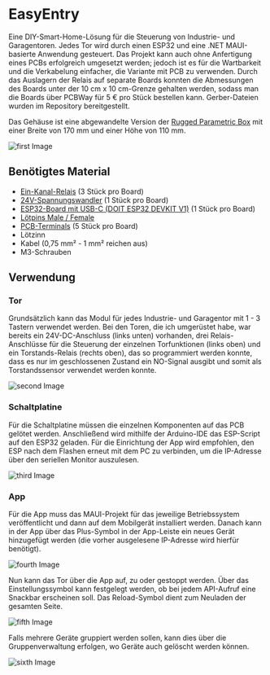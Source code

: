 # EasyEntry
Eine DIY-Smart-Home-Lösung für die Steuerung von Industrie- und Garagentoren. Jedes Tor wird durch einen ESP32 und eine .NET MAUI-basierte Anwendung gesteuert. Das Projekt kann auch ohne Anfertigung eines PCBs erfolgreich umgesetzt werden; jedoch ist es für die Wartbarkeit und die Verkabelung einfacher, die Variante mit PCB zu verwenden. Durch das Auslagern der Relais auf separate Boards konnten die Abmessungen des Boards unter der 10 cm x 10 cm-Grenze gehalten werden, sodass man die Boards über PCBWay für 5 € pro Stück bestellen kann. Gerber-Dateien wurden im Repository bereitgestellt.

Das Gehäuse ist eine abgewandelte Version der [Rugged Parametric Box](https://www.printables.com/model/258431-rugged-box-parametric?lang=de) mit einer Breite von 170 mm und einer Höhe von 110 mm.

![first Image](https://github.com/BenjaminBiber/EasyEntry/blob/main/Pictures/img1.jpg?raw=true)

## Benötigtes Material
- [Ein-Kanal-Relais](https://www.amazon.de/dp/B0CSJQZ89V?ref=cm_sw_r_cso_wa_apan_dp_JMC89PAT6X1BANEV0JAZ&ref_=cm_sw_r_cso_wa_apan_dp_JMC89PAT6X1BANEV0JAZ&social_share=cm_sw_r_cso_wa_apan_dp_JMC89PAT6X1BANEV0JAZ&starsLeft=1&skipTwisterOG=1&th=1) (3 Stück pro Board)
- [24V-Spannungswandler](https://www.amazon.de/dp/B0CGVMRQXB?ref=cm_sw_r_cso_wa_apan_dp_TCYJM282NCX5VMQ1HK86&ref_=cm_sw_r_cso_wa_apan_dp_TCYJM282NCX5VMQ1HK86&social_share=cm_sw_r_cso_wa_apan_dp_TCYJM282NCX5VMQ1HK86&starsLeft=1&skipTwisterOG=1) (1 Stück pro Board)
- [ESP32-Board mit USB-C (DOIT ESP32 DEVKIT V1)](https://www.amazon.de/dp/B0D9LDFJ9H?ref=ppx_yo2ov_dt_b_fed_asin_title&th=1) (1 Stück pro Board)
- [Lötpins Male / Female](https://www.amazon.de/dp/B07DBY753C?ref=ppx_yo2ov_dt_b_fed_asin_title) 
- [PCB-Terminals](https://www.amazon.de/dp/B071GMT7ZZ?ref=ppx_yo2ov_dt_b_fed_asin_title) (5 Stück pro Board)
- Lötzinn
- Kabel (0,75 mm² - 1 mm² reichen aus)
- M3-Schrauben

## Verwendung

### Tor
Grundsätzlich kann das Modul für jedes Industrie- und Garagentor mit 1 - 3 Tastern verwendet werden. Bei den Toren, die ich umgerüstet habe, war bereits ein 24V-DC-Anschluss (links unten) vorhanden, drei Relais-Anschlüsse für die Steuerung der einzelnen Torfunktionen (links oben) und ein Torstands-Relais (rechts oben), das so programmiert werden konnte, dass es nur im geschlossenen Zustand ein NO-Signal ausgibt und somit als Torstandssensor verwendet werden konnte.

![second Image](https://github.com/BenjaminBiber/EasyEntry/blob/main/Pictures/img3.jpg?raw=true)

### Schaltplatine
Für die Schaltplatine müssen die einzelnen Komponenten auf das PCB gelötet werden. Anschließend wird mithilfe der Arduino-IDE das ESP-Script auf den ESP32 geladen. Für die Einrichtung der App wird empfohlen, den ESP nach dem Flashen erneut mit dem PC zu verbinden, um die IP-Adresse über den seriellen Monitor auszulesen.

![third Image](https://github.com/BenjaminBiber/EasyEntry/blob/main/Pictures/img5.jpg?raw=true)

### App
Für die App muss das MAUI-Projekt für das jeweilige Betriebssystem veröffentlicht und dann auf dem Mobilgerät installiert werden. Danach kann in der App über das Plus-Symbol in der App-Leiste ein neues Gerät hinzugefügt werden (die vorher ausgelesene IP-Adresse wird hierfür benötigt).

![fourth Image](https://github.com/BenjaminBiber/EasyEntry/blob/main/Pictures/img8.png?raw=true)

Nun kann das Tor über die App auf, zu oder gestoppt werden. Über das Einstellungssymbol kann festgelegt werden, ob bei jedem API-Aufruf eine Snackbar erscheinen soll. Das Reload-Symbol dient zum Neuladen der gesamten Seite.

![fifth Image](https://github.com/BenjaminBiber/EasyEntry/blob/main/Pictures/img7.png?raw=true)

Falls mehrere Geräte gruppiert werden sollen, kann dies über die Gruppenverwaltung erfolgen, wo Geräte auch gelöscht werden können.

![sixth Image](https://github.com/BenjaminBiber/EasyEntry/blob/main/Pictures/img9.png?raw=true)

